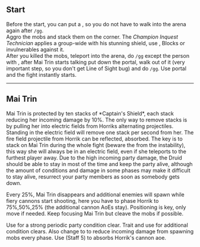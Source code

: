 ## Start
Before the start, you can put a <Item id="78978"/>, so you do not have to walk into the arena again after `/gg`.    
Aggro the mobs and stack them on the corner. The *Champion Inquest Technician* applies a group-wide <Control name="daze"/> with his stunning shield, use <Boon name="stability"/>, Blocks or invulnerables against it.    
After you killed the mobs, teleport into the arena, do `/gg` except the person with <Item id="78978"/>, after Mai Trin starts talking put down the portal, walk out of it (very important step, so you don't get Line of Sight bug) and do `/gg`. Use portal and the fight instantly starts.

---

## Mai Trin
<Grid>
<Column>
Mai Trin is protected by ten stacks of *Captain's Shield*, each stack reducing her incoming damage by 10%. The only way to remove stacks is by pulling her into electric fields from Horriks alternating projectiles. Standing in the electric field will remove one stack per second from her. The fire field projectile from Horrik can be reflected, absorbed.
The key is to stack on Mai Trin during the whole fight (beware the <Effect name="agony"/> from the instability), this way she will always be in an electric field, even if she teleports to the furthest player away. Due to the high incoming party damage, the Druid should be able to stay in <Skill id="31869"/> most of the time and keep the party alive, although the amount of conditions and damage in some phases may make it difficult to stay alive, resurrect your party members as soon as somebody gets down.

Every 25%, Mai Trin disappears and additional enemies will spawn while fiery cannons start shooting, here you have to phase Horrik to 75%,50%,25% (the additional cannon AoEs stay). Positioning is key, only move if needed. Keep focusing Mai Trin but cleave the mobs if possible.
</Column>

<Column>
<Tips>
    <Tip specialization="mesmer">Use <Skill id="10267"/> for a strong periodic party condition clear.</Tip>
    <Tip specialization="druid">Trait <Trait id="1075"/> and use <Skill id="12489"/> for additional condition clears.        
    Also change <Skill id="12497"/> to <Skill id="12495"/> to reduce incoming damage from spawning mobs every phase.    
    Use <Skill id="31496"/> (Staff 5) to absorbs Horrik's cannon aoe.</Tip>
</Tips>
</Column>
</Grid>
